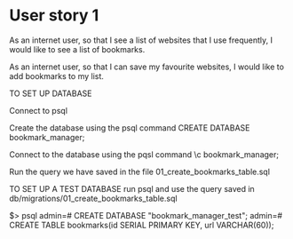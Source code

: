 <h1>User story 1</h1>

As an internet user, so that I see a list of websites that I use frequently,
I would like to see a list of bookmarks.

As an internet user, so that I can save my favourite websites,
I would like to add bookmarks to my list.

TO SET UP DATABASE

Connect to psql

Create the database using the psql command CREATE DATABASE bookmark_manager;

Connect to the database using the pqsl command \c bookmark_manager;

Run the query we have saved in the file 01_create_bookmarks_table.sql

TO SET UP A TEST DATABASE
run psql and use the query saved in
db/migrations/01_create_bookmarks_table.sql

$> psql
admin=# CREATE DATABASE "bookmark_manager_test";
admin=# CREATE TABLE bookmarks(id SERIAL PRIMARY KEY, url VARCHAR(60));
